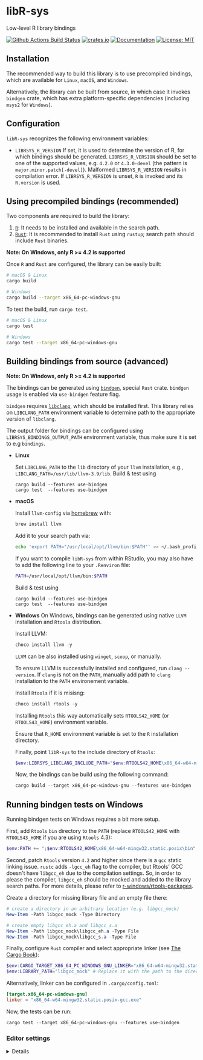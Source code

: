 # libR-sys

Low-level R library bindings

[![Github Actions Build Status](https://github.com/extendr/libR-sys/workflows/Tests/badge.svg)](https://github.com/extendr/libR-sys/actions)
[![crates.io](https://img.shields.io/crates/v/libR-sys.svg)](https://crates.io/crates/libR-sys)
[![Documentation](https://docs.rs/libR-sys/badge.svg)](https://docs.rs/libR-sys)
[![License: MIT](https://img.shields.io/badge/License-MIT-yellow.svg)](https://opensource.org/licenses/MIT)

## Installation

The recommended way to build this library is to use precompiled bindings, which are available for `Linux`, `macOS`, and `Windows`.

Alternatively, the library can be built from source, in which case it invokes `bindgen` crate, which has extra platform-specific dependencies (including `msys2` for `Windows`).

## Configuration

`libR-sys` recognizes the following environment variables:

- `LIBRSYS_R_VERSION` If set, it is used to determine the version of R, for which bindings should be generated. `LIBRSYS_R_VERSION` should be set to one of the supported values, e.g. `4.2.0` or `4.3.0-devel` (the pattern is `major.minor.patch[-devel]`). Malformed `LIBRSYS_R_VERSION` results in compilation error. If `LIBRSYS_R_VERSION` is unset, `R` is invoked and its `R.version` is used.

## Using precompiled bindings (recommended)

Two components are required to build the library:

1. [`R`](https://cran.r-project.org/): It needs to be installed and available in the search path.
2. [`Rust`](https://www.rust-lang.org/learn/get-started): It is recommended to install `Rust` using `rustup`; search path should include `Rust` binaries.

**Note: On Windows, only R >= 4.2 is supported**

Once `R` and `Rust` are configured, the library can be easily built:

```bash
# macOS & Linux
cargo build

# Windows
cargo build --target x86_64-pc-windows-gnu
```

To test the build, run `cargo test`.

```bash
# macOS & Linux
cargo test

# Windows
cargo test --target x86_64-pc-windows-gnu
```

## Building bindings from source (advanced)

**Note: On Windows, only R >= 4.2 is supported**

The bindings can be generated using [`bindgen`](https://github.com/rust-lang/rust-bindgen), special `Rust` crate.
`bindgen` usage is enabled via `use-bindgen` feature flag.

`bindgen` requires [`libclang`](https://clang.llvm.org/docs/Tooling.html), which should be installed first.
This library relies on `LIBCLANG_PATH` environment variable to determine path to the appropriate version of `libclang`.

The output folder for bindings can be configured using `LIBRSYS_BINDINGS_OUTPUT_PATH` environment variable, thus make sure it is set to e.g `bindings`.

- **Linux**

  Set `LIBCLANG_PATH` to the `lib` directory of your `llvm` installation, e.g.,
  `LIBCLANG_PATH=/usr/lib/llvm-3.9/lib`. Build & test using

  ```shell
  cargo build --features use-bindgen
  cargo test  --features use-bindgen 
  ```

- **macOS**

  Install `llvm-config` via [homebrew](https://brew.sh/) with:

  ```bash
  brew install llvm
  ```

  Add it to your search path via:

  ```bash
  echo 'export PATH="/usr/local/opt/llvm/bin:$PATH"' >> ~/.bash_profile
  ```

  If you want to compile `libR-sys` from within RStudio, you may also have to add the following line to your `.Renviron` file:

  ```bash
  PATH=/usr/local/opt/llvm/bin:$PATH
  ```

  Build & test using
  
  ```shell
  cargo build --features use-bindgen
  cargo test  --features use-bindgen 
  ```

- **Windows**
  On Windows, bindings can be generated using native `LLVM` installation and `Rtools` distribution.

  Install LLVM:

  ```powershell
  choco install llvm -y
  ```

  `LLVM` can be also installed using `winget`, `scoop`, or manually.

  To ensure LLVM is successfully installed and configured, run `clang --version`. If `clang` is not on the `PATH`, manually add path to `clang` installation to the `PATH` environement variable.

  Install `Rtools` if it is misisng:

  ```powershell
  choco install rtools -y
  ```

  Installing `Rtools` this way automatically sets `RTOOLS42_HOME` (or `RTOOLS43_HOME`) environment variable.

  Ensure that `R_HOME` environment variable is set to the `R` installation directory.

  Finally, point `libR-sys` to the include directory of `Rtools`:

  ```powershell
  $env:LIBRSYS_LIBCLANG_INCLUDE_PATH="$env:RTOOLS42_HOME\x86_64-w64-mingw32.static.posix\include"
  ```

  Now, the bindings can be build using the following command:

  ```powershell
  cargo build --target x86_64-pc-windows-gnu --features use-bindgen
  ```

## Running bindgen tests on Windows

Running bindgen tests on Windows requires a bit more setup.

First, add `Rtools` `bin` directory to the `PATH` (replace `RTOOLS42_HOME` with `RTOOLS43_HOME` if you are using `Rtools` 4.3):

```powershell
$env:PATH += ";$env:RTOOLS42_HOME\x86_64-w64-mingw32.static.posix\bin"
```

Second, patch `Rtools` version `4.2` and higher since there is a `gcc` static linking issue. `rustc` adds `-lgcc_eh` flag
to the compiler, but Rtools' GCC doesn't have `libgcc_eh` due to
the compilation settings. So, in order to please the compiler, `libgcc_eh` should be mocked and added to the library search paths. For more details, please refer to [r-windows/rtools-packages].

[r-windows/rtools-packages]: https://github.com/r-windows/rtools-packages/blob/2407b23f1e0925bbb20a4162c963600105236318/mingw-w64-gcc/PKGBUILD#L313-L316

Create a directory for missing library file and an empty file there:

``` powershell
# create a directory in an arbitrary location (e.g. libgcc_mock)
New-Item -Path libgcc_mock -Type Directory

# create empty libgcc_eh.a and libgcc_s.a
New-Item -Path libgcc_mock\libgcc_eh.a -Type File
New-Item -Path libgcc_mock\libgcc_s.a -Type File
```

Finally, configure `Rust` compiler and select appropriate linker (see [The Cargo Book]):

[The Cargo Book]: https://doc.rust-lang.org/cargo/reference/config.html#environment-variables

```powershell
$env:CARGO_TARGET_X86_64_PC_WINDOWS_GNU_LINKER="x86_64-w64-mingw32.static.posix-gcc.exe"
$env:LIBRARY_PATH="libgcc_mock" # Replace it with the path to the directory created above
```

Alternatively, linker can be configured in `.cargo/config.toml`:

``` toml
[target.x86_64-pc-windows-gnu]
linker = "x86_64-w64-mingw32.static.posix-gcc.exe"
```

Now, the tests can be run:

```powershell
cargo test --target x86_64-pc-windows-gnu --features use-bindgen
```

### Editor settings

<details>

Rust-analyzer might need some settings. For example, if you are using VS Code, you probably need to add the following options to `.vscode/settings.json`.

``` json
{
    // The target needs to be GNU
    "rust-analyzer.cargo.target": "x86_64-pc-windows-gnu",
    // Specify "use-bindgen" for developing R-devel.
    "rust-analyzer.cargo.features": [],
    "terminal.integrated.env.windows": {
        "R_HOME": "C:/Program Files/R/R-4.2.2",
        "PATH": "${env:R_HOME}/bin/x64;C:/rtools42/x86_64-w64-mingw32.static.posix/bin;C:/rtools42/usr/bin;${env:PATH}"
    }
}
```

</details>
